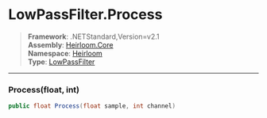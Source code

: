 # LowPassFilter.Process

> **Framework**: .NETStandard,Version=v2.1  
> **Assembly**: [Heirloom.Core][0]  
> **Namespace**: [Heirloom][0]  
> **Type**: [LowPassFilter][1]  

--------------------------------------------------------------------------------

### Process(float, int)

```cs
public float Process(float sample, int channel)
```

[0]: ..\Heirloom.Core.md
[1]: Heirloom.LowPassFilter.md

